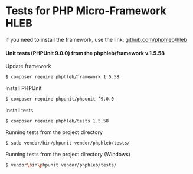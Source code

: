 Tests for PHP Micro-Framework HLEB
=====================

 If you need to install the framework, use the link: [github.com/phphleb/hleb](https://github.com/phphleb/hleb) 
 
 
 #### Unit tests (PHPUnit 9.0.0) from the phphleb/framework v.1.5.58

Update framework

```bash
$ composer require phphleb/framework 1.5.58
```

Install PHPUnit

```bash
$ composer require phpunit/phpunit ^9.0.0
```

Install tests

```bash
$ composer require phphleb/tests 1.5.58
```

Running tests from the project directory

```bash
$ sudo vendor/bin/phpunit vendor/phphleb/tests/
```

Running tests from the project directory (Windows)

```bash
$ vendor\bin\phpunit vendor/phphleb/tests/
```
